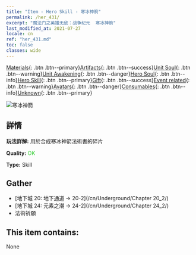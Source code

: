 ```yaml
---
title: "Item - Hero Skill - 寒冰神箭"
permalink: /her_431/
excerpt: "魔法门之英雄无敌：战争纪元  寒冰神箭"
last_modified_at: 2021-07-27
locale: cn
ref: "her_431.md"
toc: false
classes: wide
---
```

 [Materials](/ItemsCN/){: .btn .btn--primary}[Artifacts](/ItemsCN/Artifacts/){: .btn .btn--success}[Unit Soul](/ItemsCN/UnitSoul/){: .btn .btn--warning}[Unit Awakening](/ItemsCN/UnitAwakening/){: .btn .btn--danger}[Hero Soul](/ItemsCN/HeroSoul/){: .btn .btn--info}[Hero Skill](/ItemsCN/HeroSkill/){: .btn .btn--primary}[Gift](/ItemsCN/Gift/){: .btn .btn--success}[Event related](/ItemsCN/Events/){: .btn .btn--warning}[Avatars](/ItemsCN/Avatars/){: .btn .btn--danger}[Consumables](/ItemsCN/Consumables/){: .btn .btn--info}[Unknown](/ItemsCN/Unknown/){: .btn .btn--primary}

 ![寒冰神箭](/images/t/ps_hanbingshenjian.png)

## 詳情
 **玩法詳解:** 用於合成寒冰神箭法術書的碎片

 **Quality:** <span style="color: #32CD32">OK</span>

 **Type:** Skill

## Gather

*    [地下城 20: 地下通道 -> 20-2](/cn/Underground/Chapter 20_2/) 
*    [地下城 24: 元素之潮 -> 24-2](/cn/Underground/Chapter 24_2/) 
*    法術祈願 

## This item contains:

  None

